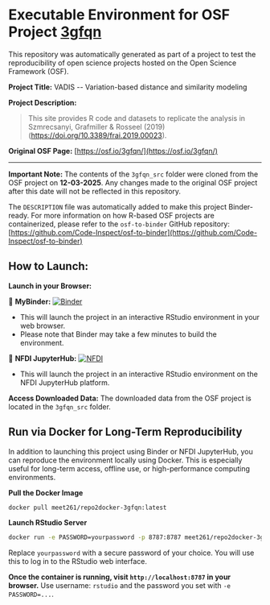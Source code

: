 # Executable Environment for OSF Project [3gfqn](https://osf.io/3gfqn/)

This repository was automatically generated as part of a project to test the reproducibility of open science projects hosted on the Open Science Framework (OSF).

**Project Title:** VADIS -- Variation-based distance and similarity modeling

**Project Description:**
> This site provides R code and datasets to replicate the analysis in Szmrecsanyi, Grafmiller &amp; Rosseel (2019) (https://doi.org/10.3389/frai.2019.00023).

**Original OSF Page:** [https://osf.io/3gfqn/](https://osf.io/3gfqn/)

---

**Important Note:** The contents of the `3gfqn_src` folder were cloned from the OSF project on **12-03-2025**. Any changes made to the original OSF project after this date will not be reflected in this repository.

The `DESCRIPTION` file was automatically added to make this project Binder-ready. For more information on how R-based OSF projects are containerized, please refer to the `osf-to-binder` GitHub repository: [https://github.com/Code-Inspect/osf-to-binder](https://github.com/Code-Inspect/osf-to-binder)

## How to Launch:

**Launch in your Browser:**

🚀 **MyBinder:** [![Binder](https://mybinder.org/badge_logo.svg)](https://mybinder.org/v2/gh/code-inspect-binder/osf_3gfqn/HEAD?urlpath=rstudio)

   * This will launch the project in an interactive RStudio environment in your web browser.
   * Please note that Binder may take a few minutes to build the environment.

🚀 **NFDI JupyterHub:** [![NFDI](https://nfdi-jupyter.de/images/nfdi_badge.svg)](https://hub.nfdi-jupyter.de/r2d/gh/code-inspect-binder/osf_3gfqn/HEAD?urlpath=rstudio)

   * This will launch the project in an interactive RStudio environment on the NFDI JupyterHub platform.

**Access Downloaded Data:**
The downloaded data from the OSF project is located in the `3gfqn_src` folder.

## Run via Docker for Long-Term Reproducibility

In addition to launching this project using Binder or NFDI JupyterHub, you can reproduce the environment locally using Docker. This is especially useful for long-term access, offline use, or high-performance computing environments.

**Pull the Docker Image**

```bash
docker pull meet261/repo2docker-3gfqn:latest
```

**Launch RStudio Server**

```bash
docker run -e PASSWORD=yourpassword -p 8787:8787 meet261/repo2docker-3gfqn
```
Replace `yourpassword` with a secure password of your choice. You will use this to log in to the RStudio web interface.

**Once the container is running, visit `http://localhost:8787` in your browser.**
Use username: `rstudio` and the password you set with `-e PASSWORD=...`.

